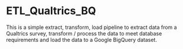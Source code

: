 # ETL_Qualtrics_BQ
This is a simple extract, transform, load pipeline to extract data from a Qualtrics survey, transform / process the data to meet database requirements and load the data to a Google BigQuery dataset.
